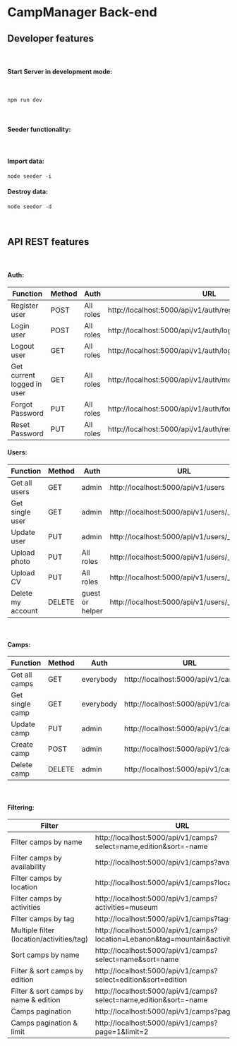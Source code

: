 # CampManager Back-end

## Developer features

<br>

#### **Start Server in development mode:**

<br>

```ssh
npm run dev
```

<br>

#### **Seeder functionality:**

<br>

#### Import data:

```ssh
node seeder -i
```

#### Destroy data:

```ssh
node seeder -d
```

<br>

## API REST features

<br>

#### **Auth:**

| Function                   | Method | Auth      | URL                                                         |
| -------------------------- | ------ | --------- | ----------------------------------------------------------- |
| Register user              | POST   | All roles | http://localhost:5000/api/v1/auth/register                  |
| Login user                 | POST   | All roles | http://localhost:5000/api/v1/auth/login                     |
| Logout user                | GET    | All roles | http://localhost:5000/api/v1/auth/logout                    |
| Get current logged in user | GET    | All roles | http://localhost:5000/api/v1/auth/me                        |
| Forgot Password            | PUT    | All roles | http://localhost:5000/api/v1/auth/forgotpassword            |
| Reset Password             | PUT    | All roles | http://localhost:5000/api/v1/auth/resetpassword/:resettoken |

#### **Users:**

| Function          | Method | Auth            | URL                                           |
| ----------------- | ------ | --------------- | --------------------------------------------- |
| Get all users     | GET    | admin           | http://localhost:5000/api/v1/users            |
| Get single user   | GET    | admin           | http://localhost:5000/api/v1/users/\_id       |
| Update user       | PUT    | admin           | http://localhost:5000/api/v1/users/\_id       |
| Upload photo      | PUT    | All roles       | http://localhost:5000/api/v1/users/\_id/photo |
| Upload CV         | PUT    | All roles       | http://localhost:5000/api/v1/users/\_id/cv    |
| Delete my account | DELETE | guest or helper | http://localhost:5000/api/v1/users/\_id       |

<br>

#### **Camps:**

| Function        | Method | Auth      | URL                                     |
| --------------- | ------ | --------- | --------------------------------------- |
| Get all camps   | GET    | everybody | http://localhost:5000/api/v1/camps      |
| Get single camp | GET    | everybody | http://localhost:5000/api/v1/camps/\_id |
| Update camp     | PUT    | admin     | http://localhost:5000/api/v1/camps/\_id |
| Create camp     | POST   | admin     | http://localhost:5000/api/v1/camps      |
| Delete camp     | DELETE | admin     | http://localhost:5000/api/v1/camps/\_id |

<br>

#### **Filtering:**

| Filter                                    | URL                                                                                 |
| ----------------------------------------- | ----------------------------------------------------------------------------------- |
| Filter camps by name                      | http://localhost:5000/api/v1/camps?select=name,edition&sort=-name                   |
| Filter camps by availability              | http://localhost:5000/api/v1/camps?available=true                                   |
| Filter camps by location                  | http://localhost:5000/api/v1/camps?location=Italy                                   |
| Filter camps by activities                | http://localhost:5000/api/v1/camps?activities=museum                                |
| Filter camps by tag                       | http://localhost:5000/api/v1/camps?tag=beach                                        |
| Multiple filter (location/activities/tag) | http://localhost:5000/api/v1/camps?location=Lebanon&tag=mountain&activities=reading |
| Sort camps by name                        | http://localhost:5000/api/v1/camps?select=name&sort=name                            |
| Filter & sort camps by edition            | http://localhost:5000/api/v1/camps?select=edition&sort=edition                      |
| Filter & sort camps by name & edition     | http://localhost:5000/api/v1/camps?select=name,edition&sort=-name                   |
| Camps pagination                          | http://localhost:5000/api/v1/camps?page=2                                           |
| Camps pagination & limit                  | http://localhost:5000/api/v1/camps?page=1&limit=2                                   |
